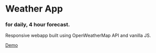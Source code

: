 # Weather App 
### for daily, 4 hour forecast. 
Responsive webapp built using OpenWeatherMap API and vanilla JS. 

[Demo](https://wintstack.github.io/weather-app/)
